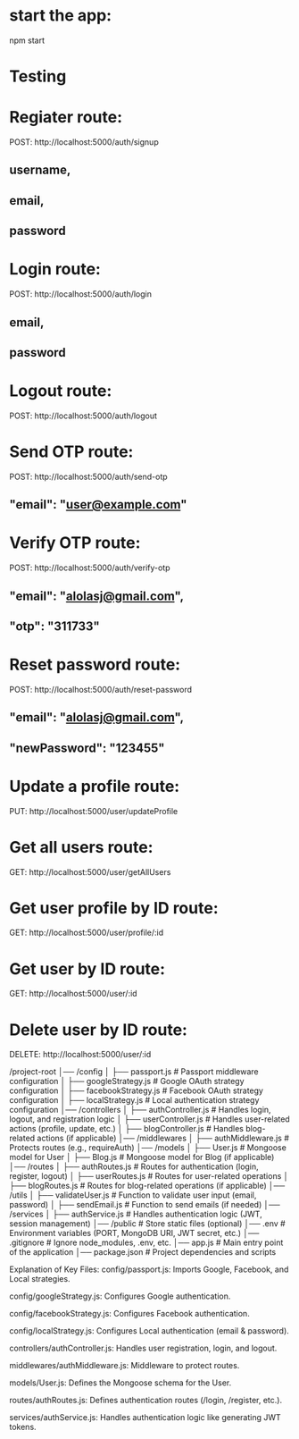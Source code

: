 # start the app:
npm start

# Testing
# Regiater route:
POST: http://localhost:5000/auth/signup
##       username,
##       email,
##       password

# Login route:
POST: http://localhost:5000/auth/login
##     email,
##      password

# Logout route:
POST: http://localhost:5000/auth/logout

# Send OTP route:
POST: http://localhost:5000/auth/send-otp
##     "email": "user@example.com"

# Verify OTP route:
POST: http://localhost:5000/auth/verify-otp
##   "email": "alolasj@gmail.com",
##   "otp": "311733"

# Reset password route:
POST: http://localhost:5000/auth/reset-password
##  "email": "alolasj@gmail.com",
##   "newPassword": "123455"

# Update a profile route:
PUT: http://localhost:5000/user/updateProfile

# Get all users route:
GET: http://localhost:5000/user/getAllUsers

# Get user profile by ID route:
GET: http://localhost:5000/user/profile/:id

# Get user by ID route:
GET: http://localhost:5000/user/:id

# Delete user by ID route:
DELETE: http://localhost:5000/user/:id


/project-root
│── /config
│   ├── passport.js       # Passport middleware configuration
│   ├── googleStrategy.js # Google OAuth strategy configuration
│   ├── facebookStrategy.js # Facebook OAuth strategy configuration
│   ├── localStrategy.js  # Local authentication strategy configuration
│── /controllers
│   ├── authController.js # Handles login, logout, and registration logic
│   ├── userController.js # Handles user-related actions (profile, update, etc.)
│   ├── blogController.js # Handles blog-related actions (if applicable)
│── /middlewares
│   ├── authMiddleware.js # Protects routes (e.g., requireAuth)
│── /models
│   ├── User.js           # Mongoose model for User
│   ├── Blog.js           # Mongoose model for Blog (if applicable)
│── /routes
│   ├── authRoutes.js     # Routes for authentication (login, register, logout)
│   ├── userRoutes.js     # Routes for user-related operations
│   ├── blogRoutes.js     # Routes for blog-related operations (if applicable)
│── /utils
│   ├── validateUser.js   # Function to validate user input (email, password)
│   ├── sendEmail.js      # Function to send emails (if needed)
│── /services
│   ├── authService.js    # Handles authentication logic (JWT, session management)
│── /public               # Store static files (optional)
│── .env                  # Environment variables (PORT, MongoDB URI, JWT secret, etc.)
│── .gitignore            # Ignore node_modules, .env, etc.
│── app.js             # Main entry point of the application
│── package.json          # Project dependencies and scripts

Explanation of Key Files:
config/passport.js: Imports Google, Facebook, and Local strategies.

config/googleStrategy.js: Configures Google authentication.

config/facebookStrategy.js: Configures Facebook authentication.

config/localStrategy.js: Configures Local authentication (email & password).

controllers/authController.js: Handles user registration, login, and logout.

middlewares/authMiddleware.js: Middleware to protect routes.

models/User.js: Defines the Mongoose schema for the User.

routes/authRoutes.js: Defines authentication routes (/login, /register, etc.).

services/authService.js: Handles authentication logic like generating JWT tokens.